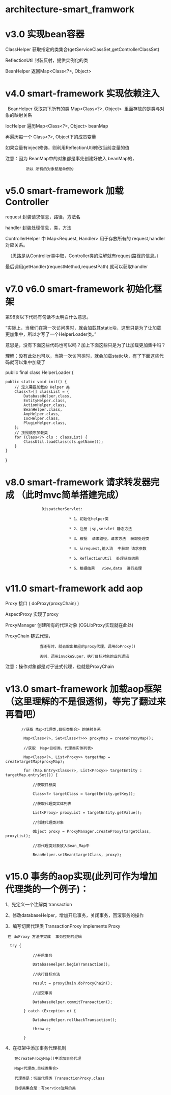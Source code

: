 # architecture-smart_framwork

# v3.0 实现bean容器
   ClassHelper 获取指定的类集合(getServiceClassSet,getControllerClassSet)

   ReflectionUtil 封装反射，提供实例化的类

   BeanHelper 返回Map<Class<?>, Object>

   
# v4.0 smart-framework 实现依赖注入

   BeanHelper 获取包下所有的类  Map<Class<?>, Object>  里面存放的是类与对象的映射关系

   IocHelper 遍历Map<Class<?>, Object> beanMap

   再遍历每一个 Class<?>, Object下的成员变量

   如果变量有inject修饰，则利用ReflectionUtil修改当前变量的值

   注意：因为 BeanMap中的对象都是事先创建好放入 beanMap的，

             所以 所有的对象都是单例的
             
# v5.0 smart-framework 加载 Controller

   request 封装请求信息，路径，方法名

   handler 封装处理信息，类，方法

   ControllerHelper 中 Map<Request, Handler> 用于存放所有的 request,handler对应关系。
   
   （思路是从Controller类中取，Controller类的注解就有request路径的信息。）

   最后调用getHandler(requestMethod,requestPath)  就可以获取handler
   
# v7.0 v6.0 smart-framework 初始化框架

  第98页以下代码有句话不太明白什么意思。

“实际上，当我们在第一次访问类时，就会加载其static块，这里只是为了让加载更加集中，所以才写了一个HelperLoader类。”

意思是，没有下面这些代码也可以吗？加上下面这些只是为了让加载更加集中吗？

理解：没有此处也可以，当第一次访问类时，就会加载static块，有了下面这些代码就可以集中加载了

public final class HelperLoader {

    public static void init() {
        // 定义需要加载的 Helper 类
        Class<?>[] classList = {
            DatabaseHelper.class,
            EntityHelper.class,
            ActionHelper.class,
            BeanHelper.class,
            AopHelper.class,
            IocHelper.class,
            PluginHelper.class,
        };
        // 按照顺序加载类
        for (Class<?> cls : classList) {
            ClassUtil.loadClass(cls.getName());
        }
    }
}


# v8.0 smart-framework 请求转发器完成 （此时mvc简单搭建完成）

                    DispatcherServlet:

                                * 1、初始化helper类

                                * 2、注册 jsp,servlet 静态方法

                                * 3、根据  请求路径，请求方法  获取处理类

                                * 4、从request,输入流  中获取 请求参数

                                * 5、ReflectionUtil  处理获取结果

                                * 6、根据结果   view,data  进行处理

# v11.0 smart-framework add aop

Proxy  接口  ( doProxy(proxyChain) )

AspectProxy   实现了proxy

ProxyManager   创建所有的代理对象  (CGLibProxy实现就在此处)

ProxyChain  链式代理，

                   当还有时，就去取出相应的proxy代理，调用doProxy()

                   否则，调用invokeSuper，执行目标对象的业务逻辑

 注意：操作对象都是对于链式代理，也就是ProxyChain

# v13.0 smart-framework 加载aop框架（这里理解的不是很透彻，等完了翻过来再看吧）

           //获取 Map<代理类,目标类集合> 的映射关系

            Map<Class<?>, Set<Class<?>>> proxyMap = createProxyMap();

            //获取  Map<目标类，代理类实体列表>

            Map<Class<?>, List<Proxy>> targetMap = createTargetMap(proxyMap);

            for (Map.Entry<Class<?>, List<Proxy>> targetEntity : targetMap.entrySet()) {

                //获取目标类

                Class<?> targetClass = targetEntity.getKey();

                //获取代理类实体列表

                List<Proxy> proxyList = targetEntity.getValue();

                //创建代理类对象

                Object proxy = ProxyManager.createProxy(targetClass, proxyList);

                //将代理类对象放入Bean_Map中

                BeanHelper.setBean(targetClass, proxy);

# v15.0 事务的aop实现(此列可作为增加代理类的一个例子)：

 1、先定义一个注解类  transaction

 2、修改databaseHelper，增加开启事务，关闭事务，回滚事务的操作

 3、编写切面代理类 TransactionProxy   implements Proxy

     在 doProxy 方法中完成  事务控制的逻辑

      try {

                //开启事务

                DatabaseHelper.beginTransaction();

                //执行目标方法

                result = proxyChain.doProxyChain();

                //提交事务

                DatabaseHelper.commitTransaction();

            } catch (Exception e) {

                DatabaseHelper.rollbackTransaction();

                throw e;

            }

 4、在框架中添加事务代理机制

        在createProxyMap()中添加事务代理

        Map<代理类,目标类集合>

        代理类是：切面代理类 TransactionProxy.class

        目标类集合是：有service注解的类

